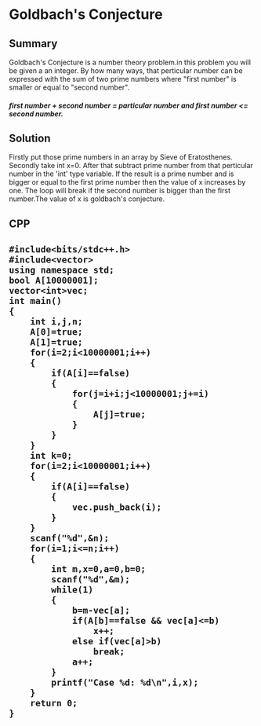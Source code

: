 <h1>Goldbach's Conjecture</h1>
<h2>Summary</h2>
<p>Goldbach's Conjecture is a number theory problem.in this problem you will be given a an integer.
By how many ways, that perticular number can be expressed with the sum of two prime numbers where "first number" is
smaller or equal to "second number".
<h5>first number + second number = particular number and first number <= second number.</h5></p>
<h2>Solution</h2> 
<p>Firstly put those prime numbers in an array by Sieve of Eratosthenes. Secondly take int x=0. After 
that subtract prime number from that perticular number in the 'int' type variable. If the result is a prime number 
and is bigger or equal to the first prime number then the value of x increases by one. 
The loop will break if the second number is bigger than the first number.The value of x is goldbach's conjecture.</p>
<h2>CPP<h2/>
    
```
#include<bits/stdc++.h>
#include<vector>
using namespace std;
bool A[10000001];
vector<int>vec;
int main()
{
    int i,j,n;
    A[0]=true;
    A[1]=true;
    for(i=2;i<10000001;i++)
    {
        if(A[i]==false)
        {
            for(j=i+i;j<10000001;j+=i)
            {
                A[j]=true;
            }
        }
    }
    int k=0;
    for(i=2;i<10000001;i++)
    {
        if(A[i]==false)
        {
            vec.push_back(i);
        }
    }
    scanf("%d",&n);
    for(i=1;i<=n;i++)
    {
        int m,x=0,a=0,b=0;
        scanf("%d",&m);
        while(1)
        {
            b=m-vec[a];
            if(A[b]==false && vec[a]<=b)
                x++;
            else if(vec[a]>b)
                break;
            a++;
        }
        printf("Case %d: %d\n",i,x);
    }
    return 0;
}
```

